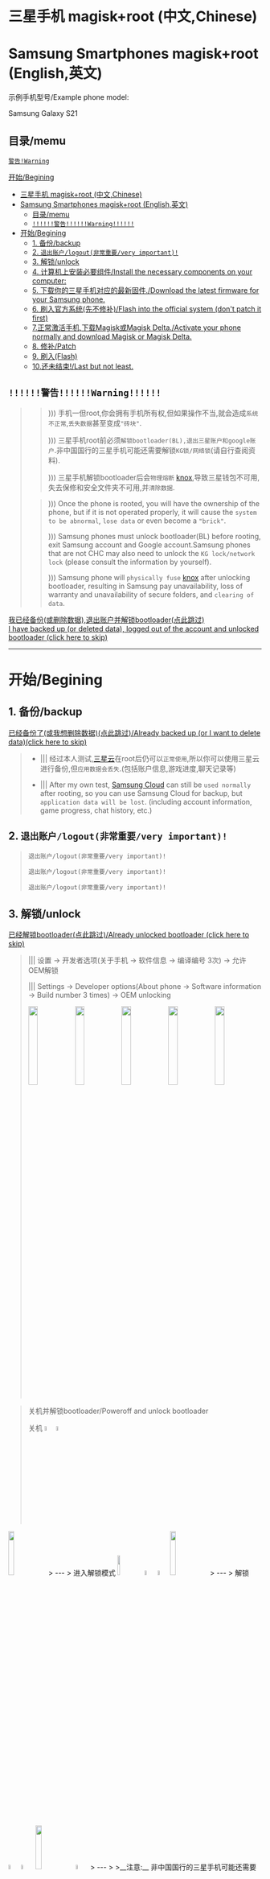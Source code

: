 # 三星手机 magisk+root (中文,Chinese)
# Samsung Smartphones magisk+root (English,英文)

示例手机型号/Example phone model:

Samsung Galaxy S21

目录/memu
---
[`警告!Warning`](#`!!!!!!警告!!!!!!Warning!!!!!!`)

[开始/Begining](#开始/Begining)

- [三星手机 magisk+root (中文,Chinese)](#三星手机-magiskroot-中文chinese)
- [Samsung Smartphones magisk+root (English,英文)](#samsung-smartphones-magiskroot-english英文)
	- [目录/memu](#目录memu)
	- [`!!!!!!警告!!!!!!Warning!!!!!!`](#警告warning)
- [开始/Begining](#开始begining)
	- [1. 备份/backup](#1-备份backup)
	- [2. `退出账户/logout(非常重要/very important)!`](#2-退出账户logout非常重要very-important)
	- [3. 解锁/unlock](#3-解锁unlock)
	- [4. 计算机上安装必要组件/Install the necessary components on your computer:](#4-计算机上安装必要组件install-the-necessary-components-on-your-computer)
	- [5. 下载你的三星手机对应的最新固件./Download the latest firmware for your Samsung phone.](#5-下载你的三星手机对应的最新固件download-the-latest-firmware-for-your-samsung-phone)
	- [6. 刷入官方系统(先不修补)/Flash into the official system (don't patch it first)](#6-刷入官方系统先不修补flash-into-the-official-system-dont-patch-it-first)
	- [7.正常激活手机,下载Magisk或Magisk Delta./Activate your phone normally and download Magisk or Magisk Delta.](#7正常激活手机下载magisk或magisk-deltaactivate-your-phone-normally-and-download-magisk-or-magisk-delta)
	- [8. 修补/Patch](#8-修补patch)
	- [9. 刷入(Flash)](#9-刷入flash)
	- [10.还未结束!/Last but not least.](#10还未结束last-but-not-least)

## `!!!!!!警告!!!!!!Warning!!!!!!`
> > ))) 手机一但root,你会拥有手机所有权,但如果操作不当,就会造成`系统不正常`,`丢失数据`甚至变成`"砖块"`.
> >
> > ))) 三星手机root前必须`解锁bootloader(BL),退出三星账户和google账户`.非中国国行的三星手机可能还需要解锁`KG锁/网络锁`(请自行查阅资料).
> >
> > ))) 三星手机解锁bootloader后会`物理熔断` [knox](https://samsung.com/security),导致三星钱包不可用,失去保修和安全文件夹不可用,并`清除数据`.
>
> > ))) Once the phone is rooted, you will have the ownership of the phone, but if it is not operated properly, it will cause the `system to be abnormal`, `lose data` or even become a `"brick"`.
> >
> > ))) Samsung phones must unlock bootloader(BL) before rooting, exit Samsung account and Google account.Samsung phones that are not CHC may also need to unlock the `KG lock/network lock` (please consult the information by yourself).
> >
> > ))) Samsung phone will `physically fuse` [knox](https://samsung.com/security) after unlocking bootloader, resulting in Samsung pay unavailability, loss of warranty and unavailability of secure folders, and `clearing of data`.

[我已经备份(或删除数据),退出账户并解锁bootloader(点此跳过)<br />I have backed up (or deleted data), logged out of the account and unlocked bootloader (click here to skip)](#4-计算机上安装必要组件install-the-necessary-components-on-your-computer)

---

# 开始/Begining
## 1. 备份/backup
[已经备份了(或我想删除数据)(点此跳过)/Already backed up (or I want to delete data)(click here to skip)](#2-退出账户logout非常重要very-important)

> * ||| 经过本人测试,[三星云](https://support.samsungcloud.com)在root后仍可以`正常使用`,所以你可以使用三星云进行备份,但`应用数据会丢失`.(包括账户信息,游戏进度,聊天记录等)
>
> * ||| After my own test, [Samsung Cloud](https://support.samsungcloud.com) can still be `used normally` after rooting, so you can use Samsung Cloud for backup, but `application data will be lost`. (including account information, game progress, chat history, etc.)

## 2. `退出账户/logout(非常重要/very important)!`
> `退出账户/logout(非常重要/very important)!`
>
> `退出账户/logout(非常重要/very important)!`
>
> `退出账户/logout(非常重要/very important)!`

## 3. 解锁/unlock
[已经解锁bootloader(点此跳过)/Already unlocked bootloader (click here to skip)](#4-计算机上安装必要组件install-the-necessary-components-on-your-computer)

> ||| 设置 -> 开发者选项(关于手机 -> 软件信息 -> 编译编号 3次) -> 允许OEM解锁
>
> ||| Settings -> Developer options(About phone -> Software information -> Build number 3 times) -> OEM unlocking
>
> <img src="screen/关于手机.svg" width="20%" /><img src="screen/软件信息.svg"  width="20%" /><img src="screen/编译编号.svg" width="20%" /><img src="screen/开发者选项.svg" width="20%" /><img src="screen/OEM解锁.svg" width="20%" />

> 关机并解锁bootloader/Poweroff and unlock bootloader
>
> 关机 <img src="button/s-.svg" width="5%" /><img src="button/7s.svg" width="5%" />
<img src="screen/poweroff.svg" width="15%" />
> ---
> 进入解锁模式 <img src="button/USB.svg" width="10%" /> <img src="button/+-.svg" width="5%" /><img src="button/7s.svg" width="5%" /><img src="screen/warning.svg" width="15%" />
> ---
> 解锁 <img src="button/+.svg" width="5%" /><img src="button/7s.svg" width="5%" /> <img src="screen/unlock-UI.svg" width="15%"/> <img src="button/+.svg" width="5%" />
> ---
>
>__注意:__ 非中国国行的三星手机可能还需要解锁`KG锁/网络锁`(请自行查阅资料).
>
>__Note:__

请等待一段时间.你可以趁这个时间下载 Odin3 和 Frija以及必要组件.


Please wait for a while.You can download Odin3, Frija and the necessary components during this time.

[![Download Odin3, Frija & necessary components(必要组件)](https://img.shields.io/badge/Download-Odin3,_Frija_&_necessary_components(必要组件)-blue)](https://linux-rm.github.io/link/3)
https://linux-rm.github.io/link/3

## 4. 计算机上安装必要组件/Install the necessary components on your computer:
>
> 下载 Odin3 和 Frija 以及必要组件.
>
> Download Odin3, Frija and the necessary components.
>
> [![Download Odin3, Frija & necessary components(必要组件)](https://img.shields.io/badge/Download-Odin3,_Frija_&_necessary_components(必要组件)-blue)](https://linux-rm.github.io/link/3)
https://linux-rm.github.io/link/3
>
> > 解压缩并以管理员身份运行/Unzip and run as administrator.
> >
> > 接下来你的电脑会收到更新重启,一般20分钟就能完成./Your computer will then receive an update restart, which will usually take 20 minutes




## 5. 下载你的三星手机对应的最新固件./Download the latest firmware for your Samsung phone.

> 打开/Open `Frija`
>
> <img src="PC/2.png" width="50%"/><img src="PC/3.png" width="50%"/>
>
> * !!! __`由于下载的固件还需要由软件解密,所以不要以为速度为0kb/s就是下载完了.`__
>
> * !!! __`Since the downloaded firmware also needs to be decrypted by the software, do not think that a speed of 0kb/s means that the download is finished.`__
>
> 等待约半小时/Wait about half an hour
>
> <img src="PC/4.png" width="50%"/><img src="PC/5.png" width="50%"/>
>
> 解压固件包后你就可以得到三星刷机5件套./After unzipping the firmware package, you can get the Samsung flashing 5-piece set.

## 6. 刷入官方系统(先不修补)/Flash into the official system (don't patch it first)
> 手机关机,进入下载模式./Turn off your phone and enter the download mode.
>
> <img src="button/s-.svg" width="5%" /><img src="button/7s.svg" width="5%" /> <img src="screen/poweroff.svg" width="10%" /> <img src="button/USB.svg" width="10%" /> <img src="button/+-.svg" width="5%" /><img src="button/7s.svg" width="5%" /><img src="screen/warning.svg" width="15%" /> <img src="button/+.svg" width="5%" /> <img src="screen/download-mode.png" width="15%">
>
> 在你的计算机上电脑打开 odin3./Open odin3 on your computer.
>
> 将BL,AP,CP,CSC打钩,选择对应前缀的刷机包,注意CSC要选择`CSC_CSC`而不是HOME_CSC
>
> Tick BL, AP, CP, CSC, select the flashing package with the corresponding prefix, and note that CSC should select `CSC_CSC` instead of HOME_CSC
>
> <img src="PC/6.png"/>
>
> 等待5分钟./Wait 5 minutes.
>
> 你的手机会清除数据并自动重启./Your phone will clear the data and restart automatically
>
> 如果系统能正常进入"欢迎"界面,那么你离root成功又进了一步,否则请[点击返回](#5-下载你的三星手机对应的最新固件download-the-latest-firmware-for-your-samsung-phone)
>
> If the system can enter the "Welcome" screen normally, then you are one step closer to root success, otherwise please [click to return](#5-下载你的三星手机对应的最新固件download-the-latest-firmware-for-your-samsung-phone)

## 7.正常激活手机,下载Magisk或Magisk Delta./Activate your phone normally and download Magisk or Magisk Delta.

[![Download Magisk Delta](https://img.shields.io/badge/Download-Magisk_Delta-red)](https://linux-rm.github.io/link/1)
https://linux-rm.github.io/link/1

## 8. 修补/Patch
> 在电脑上复制AP文件到手机/Copy the AP file on the computer to the phone.
>
> <img src="screen/复制AP.png">
>
> 打开/Open Magisk(Delta)
>
> <img src="screen/Magisk-Delta.png" width="20%">
> <img src="screen/安装.svg" width="20%"><img src="screen/选择并修补一个文件.png" width="20%"><img src="screen/选择文件.png" width="20%"><img src="screen/开始修补.png" width="20%"><img src="screen/修补完成.png" width="20%">
>
> 把修补后的文件复制到电脑上./Copy the patched files to your computer.
>
> Path: /storage/emulated/0/Download/magisk_patch-xxx
>

## 9. 刷入(Flash)
> > 同/Same as [#6](#6-刷入官方系统先不修补flash-into-the-official-system-dont-patch-it-first).
> >
> > 但AP改为修补后的文件./But the AP changes to the patched file.
>
> > 如果刷入成功,你会看到带黄色感叹号的红色警告信息.
> >
> > If the flash is successful, you'll see a red warning message with a yellow exclamation mark.
>
> > 若出现错误,则按音量键让其选择`Factory reset(恢复出场设置)`,并按下侧键进行确认.
> >
> > If an error occurs, press the volume key to select 'Factory reset' and press the side button to confirm.
>
> > 提示: 你的 ROOT 不会因为恢复出厂设置而丢失.
> >
> > Tips: Your ROOT will not be lost due to factory reset.

## 10.还未结束!/Last but not least.
当你激活手机时,会报错 `[2002] -45` ,不必担心,以下是解决方法:

When you activate your phone, it displays `[2002] -45`, don't worry, here's how to fix it:

> 欢迎 -> 辅助功能 -> TalkBack -> 设置 -> 盲文键盘 -> 设置盲文键盘 -> [Gbard](.)(超链接) -> 浏览器
>
> Welcome -> Accessibility -> TalkBack -> Settings -> Braille Keyboard -> Set Braille Keyboard -> [Gbard](.)(Hyperlinks) -> browser
>
> <img src="screen/欢迎.png" width="10%" /><img src="screen/辅助功能.png" width="10%" /><img src="screen/TalkBack.png" width="10%" /><img src="screen/TalkBack-设置.png" width="10%" /><img src="screen/盲文键盘.png" width="10%" /><img src="screen/Gboard.png" width="10%" /><img src="screen/三星浏览器.png" width="10%" /><img src="screen/三星浏览器个人信息.png" width="10%" /><img src="screen/三星浏览器权限.png" width="10%" /><img src="screen/新闻资讯.png" width="10%" />

> 输入 URL 下载并安装:
>
> Enter the URL to download and install:
>
> [![Download Magisk Delta](https://img.shields.io/badge/Download-Magisk_Delta-red)](https://linux-rm.github.io/link/1)
https://linux-rm.github.io/link/1

> <img src="screen/Magisk-Delta.png" width="25%"><img src="screen/修复环境.png" width="25%" /><img src="screen/最后安装.png" width="25%" /><img src="screen/结束.png" width="25%" />

> 重启后下载并安装模块:
>
> Download and install the module after rebooting:
>
> [![Download samsung-activation-bypass-v2 module](https://img.shields.io/badge/Download-samsung--activation--bypass--v2_module-green)](https://linux-rm.github.io/link/2)
https://linux-rm.github.io/link/2

您可以使用 root 了.

You can use the root.
